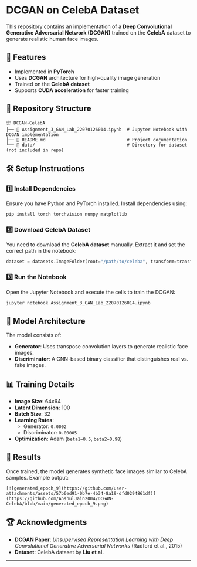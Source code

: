 # DCGAN on CelebA Dataset

This repository contains an implementation of a **Deep Convolutional Generative Adversarial Network (DCGAN)** trained on the **CelebA** dataset to generate realistic human face images.

## 📌 Features
- Implemented in **PyTorch**
- Uses **DCGAN** architecture for high-quality image generation
- Trained on the **CelebA dataset**
- Supports **CUDA acceleration** for faster training

## 📂 Repository Structure
```
📦 DCGAN-CelebA
├── 📜 Assignment_3_GAN_Lab_22070126014.ipynb  # Jupyter Notebook with DCGAN implementation
├── 📜 README.md                               # Project documentation
└── 📂 data/                                   # Directory for dataset (not included in repo)
```

## 🛠️ Setup Instructions
### 1️⃣ Install Dependencies
Ensure you have Python and PyTorch installed. Install dependencies using:
```bash
pip install torch torchvision numpy matplotlib
```

### 2️⃣ Download CelebA Dataset
You need to download the **CelebA dataset** manually. Extract it and set the correct path in the notebook:
```python
dataset = datasets.ImageFolder(root="/path/to/celeba", transform=transform)
```

### 3️⃣ Run the Notebook
Open the Jupyter Notebook and execute the cells to train the DCGAN:
```bash
jupyter notebook Assignment_3_GAN_Lab_22070126014.ipynb
```

## 🎯 Model Architecture
The model consists of:
- **Generator**: Uses transpose convolution layers to generate realistic face images.
- **Discriminator**: A CNN-based binary classifier that distinguishes real vs. fake images.

## 📊 Training Details
- **Image Size**: 64x64
- **Latent Dimension**: 100
- **Batch Size**: 32
- **Learning Rates**:
  - Generator: `0.0002`
  - Discriminator: `0.00005`
- **Optimization**: Adam (`beta1=0.5`, `beta2=0.98`)

## 📸 Results
Once trained, the model generates synthetic face images similar to CelebA samples. Example output:
```
[![generated_epoch_9](https://github.com/user-attachments/assets/57b6ed91-0b7e-4b34-8a19-dfd0294861df)](https://github.com/AnshulJain2004/DCGAN-CelebA/blob/main/generated_epoch_9.png)

```

## 🏆 Acknowledgments
- **DCGAN Paper**: *Unsupervised Representation Learning with Deep Convolutional Generative Adversarial Networks* (Radford et al., 2015)
- **Dataset**: CelebA dataset by **Liu et al.**

---
